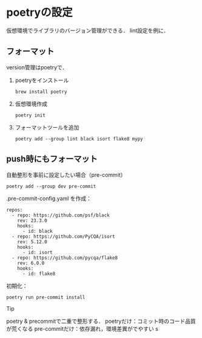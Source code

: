 # poetryの設定
仮想環境でライブラリのバージョン管理ができる．
lint設定を例に．

## フォーマット
version管理はpoetryで．
1. poetryをインストール
    ```
    brew install poetry
    ```
1. 仮想環境作成
    ```
    poetry init
    ```
1. フォーマットツールを追加
    ```
    poetry add --group lint black isort flake8 mypy
    ```

## push時にもフォーマット
自動整形を事前に設定したい場合（pre-commit）
```
poetry add --group dev pre-commit
```
.pre-commit-config.yaml を作成：
```
repos:
  - repo: https://github.com/psf/black
    rev: 23.3.0
    hooks:
      - id: black
  - repo: https://github.com/PyCQA/isort
    rev: 5.12.0
    hooks:
      - id: isort
  - repo: https://github.com/pycqa/flake8
    rev: 6.0.0
    hooks:
      - id: flake8
```

初期化：
```
poetry run pre-commit install
```

> [!tip]
> poetry & precommitで二重で整形する．
> poetryだけ：コミット時のコード品質が荒くなる
> pre-commitだけ：依存漏れ，環境差異がでやすい
s

